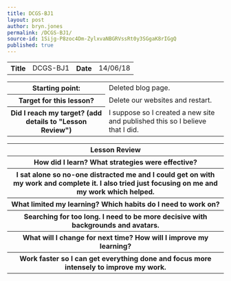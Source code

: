 ```yaml
---
title: DCGS-BJ1
layout: post
author: bryn.jones
permalink: /DCGS-BJ1/
source-id: 1Sijg-P8zoc4Dm-ZylxvaNBGRVssRt0y3SGgaK8rIGgQ
published: true
---
```

<table>
  <tr>
    <th>Title</th>
    <td>DCGS-BJ1</td>
    <th>Date</th>
    <td>14/06/18</td>
  </tr>
</table>


<table>
  <tr>
    <th>Starting point:</th>
    <td>Deleted blog page.</td>
  </tr>
  <tr>
    <th>Target for this lesson?</th>
    <td>Delete our websites and restart.</td>
  </tr>
  <tr>
    <th>Did I reach my target? (add details to "Lesson Review")</th>
    <td>I suppose so I created a new site and published this so I believe that I did.</td>
  </tr>
</table>


<table>
  <tr>
    <th>Lesson Review</th>
  </tr>
  <tr>
    <th>How did I learn? What strategies were effective? </th>
  </tr>
  <tr>
    <th>I sat alone so no-one distracted me and I could get on with my work and complete it. I also tried just focusing on me and my work which helped.</th>
  </tr>
  <tr>
    <th>What limited my learning? Which habits do I need to work on? </th>
  </tr>
  <tr>
    <th>Searching for too long. I need to be more decisive with backgrounds and avatars.</th>
  </tr>
  <tr>
    <th>What will I change for next time? How will I improve my learning?</th>
  </tr>
  <tr>
    <th>Work faster so I can get everything done and focus more intensely to improve my work.</th>
  </tr>
</table>


